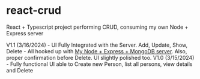 # react-crud

React + Typescript project performing CRUD, consuming my own Node + Express server

V1.1 (3/16/2024) - UI Fully Integrated with the Server. Add, Update, Show, Delete - All hooked up with [My Node + Express + MongoDB server](https://github.com/punkcity/node-express-crud). Also, proper confirmation before Delete. UI slightly polished too.
V1.0 (3/15/2024) - Fully functional UI able to Create new Person, list all persons, view details and Delete
